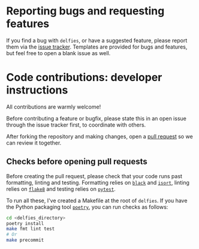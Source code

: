 # Reporting bugs and requesting features

If you find a bug with `delfies`, or have a suggested feature, please report them
via the [issue tracker](https://github.com/bricoletc/delfies/issues). Templates 
are provided for bugs and features, but feel free to open a blank issue as well.

# Code contributions: developer instructions

All contributions are warmly welcome!

Before contributing a feature or bugfix, please state this in an open issue
through the issue tracker first, to coordinate with others.

After forking the repository and making changes, open a 
[pull request](https://github.com/bricoletc/delfies/pulls) so we can review it together.

## Checks before opening pull requests

Before creating the pull request, please check that your code runs past
formatting, linting and testing. Formatting relies on
[`black`](https://github.com/psf/black) and
[`isort`](https://github.com/PyCQA/isort), linting relies on
[`flake8`](https://github.com/PyCQA/flake8) and testing relies on
[`pytest`](https://docs.pytest.org/en/stable/). 

To run all these, I've created a Makefile at the root of `delfies`. If you
have the Python packaging tool
[`poetry`](https://github.com/python-poetry/poetry), you can run checks as
follows:

```sh
cd <delfies_directory>
poetry install 
make fmt lint test
# Or 
make precommit
```
